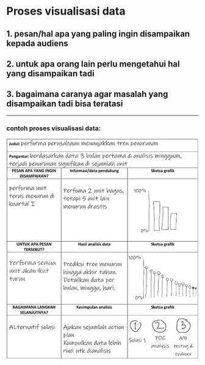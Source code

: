 # Proses visualisasi data

  ## 1. pesan/hal apa yang paling ingin disampaikan kepada audiens


  ## 2. untuk apa orang lain perlu mengetahui hal yang disampaikan tadi
  
  
  ## 3. bagaimana caranya agar masalah yang disampaikan tadi bisa teratasi

------------------------------------------------------------------------------------------------------------------------------
### contoh proses visualisasi data:

![contoh proses visualisasi data](proses-visualisasi-data-example.png)